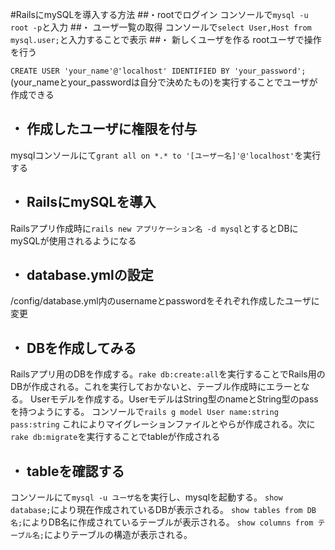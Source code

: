 #RailsにmySQLを導入する方法
##・rootでログイン
コンソールで`mysql -u root -p`と入力
##・ ユーザ一覧の取得
コンソールで`select User,Host from mysql.user;`と入力することで表示
##・ 新しくユーザを作る
rootユーザで操作を行う

`CREATE USER 'your_name'@'localhost' IDENTIFIED BY 'your_password';`
(your_nameとyour_passwordは自分で決めたもの)を実行することでユーザが作成できる

## ・ 作成したユーザに権限を付与
mysqlコンソールにて`grant all on *.* to '[ユーザー名]'@'localhost'`を実行する
## ・ RailsにmySQLを導入
Railsアプリ作成時に`rails new アプリケーション名 -d mysql`とするとDBにmySQLが使用されるようになる

## ・ database.ymlの設定
/config/database.yml内のusernameとpasswordをそれぞれ作成したユーザに変更

## ・ DBを作成してみる
Railsアプリ用のDBを作成する。`rake db:create:all`を実行することでRails用のDBが作成される。これを実行しておかないと、テーブル作成時にエラーとなる。
Userモデルを作成する。UserモデルはString型のnameとString型のpassを持つようにする。
コンソールで`rails g model User name:string pass:string`
これによりマイグレーションファイルとやらが作成される。次に`rake db:migrate`を実行することでtableが作成される

## ・ tableを確認する
コンソールにて`mysql -u ユーザ名`を実行し、mysqlを起動する。
`show database;`により現在作成されているDBが表示される。
`show tables from DB名;`によりDB名に作成されているテーブルが表示される。
`show columns from テーブル名;`によりテーブルの構造が表示される。

